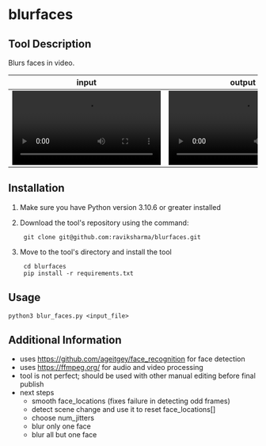 # blurfaces

## Tool Description

Blurs faces in video.

input | output
:-: | :-:
<video src='https://user-images.githubusercontent.com/600723/212699288-73a89730-a92b-4136-a340-0e8739fc832d.mp4'/>|<video src='https://user-images.githubusercontent.com/600723/212761619-ddd63219-f4b1-4b7d-b890-1d66ae190fb0.mp4'/>


## Installation
1. Make sure you have Python version 3.10.6 or greater installed

2. Download the tool's repository using the command:

        git clone git@github.com:raviksharma/blurfaces.git

3. Move to the tool's directory and install the tool

        cd blurfaces
        pip install -r requirements.txt

## Usage

`python3 blur_faces.py <input_file>`

## Additional Information

- uses https://github.com/ageitgey/face_recognition for face detection
- uses https://ffmpeg.org/ for audio and video processing
- tool is not perfect; should be used with other manual editing before final publish
- next steps
   - smooth face_locations (fixes failure in detecting odd frames)
   - detect scene change and use it to reset face_locations[]
   - choose num_jitters
   - blur only one face
   - blur all but one face
